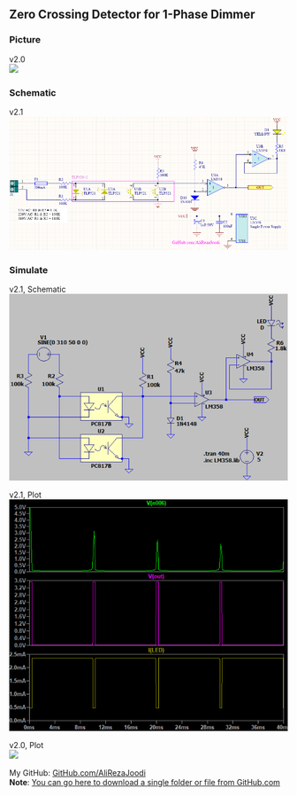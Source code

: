 ## Zero Crossing Detector for 1-Phase Dimmer

### Picture
v2.0  
![](Pictures/v2.0.jpg)

### Schematic
v2.1  
![](Hardware/v2.1.png)

### Simulate
v2.1, Schematic  
![](Simulate/v2.1_Schematic.png)

v2.1, Plot  
![](Simulate/v2.1_Plot.png)

v2.0, Plot  
![](Simulate/v2.0.png)

My GitHub: [GitHub.com/AliRezaJoodi](https://github.com/AliRezaJoodi)   
**Note**: [You can go here to download a single folder or file from GitHub.com](https://minhaskamal.github.io/DownGit/#/home)
